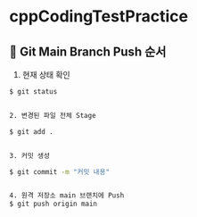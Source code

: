 # cppCodingTestPractice

## 🚀 Git Main Branch Push 순서
1. 현재 상태 확인
```bash
$ git status


2. 변경된 파일 전체 Stage

$ git add .


3. 커밋 생성

$ git commit -m "커밋 내용"


4. 원격 저장소 main 브랜치에 Push
$ git push origin main
```

